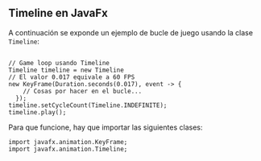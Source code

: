## Timeline en JavaFx

A continuación se exponde un ejemplo de bucle de juego usando la clase `Timeline`:

```

// Game loop usando Timeline
Timeline timeline = new Timeline
// El valor 0.017 equivale a 60 FPS
new KeyFrame(Duration.seconds(0.017), event -> {
    // Cosas por hacer en el bucle...
  });                
timeline.setCycleCount(Timeline.INDEFINITE);
timeline.play();        
```

Para que funcione, hay que importar las siguientes clases:

```
import javafx.animation.KeyFrame;
import javafx.animation.Timeline;
```
